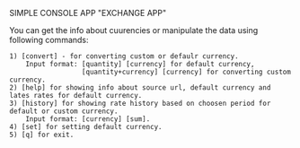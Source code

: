 SIMPLE CONSOLE APP "EXCHANGE APP"

You can get the info about cuurencies or manipulate the data using following commands:

	1) [convert] - for converting custom or defaulr currency. 
		Input format: [quantity] [currency] for default currency,
            		  [quantity+currency] [currency] for converting custom currency.
    2) [help] for showing info about source url, default currency and lates rates for default currency.
    3) [history] for showing rate history based on choosen period for default or custom currency.
    	Input format: [currency] [sum].
    4) [set] for setting default currency.
    5) [q] for exit.
